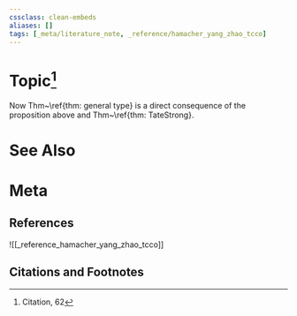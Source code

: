 ```yaml
---
cssclass: clean-embeds
aliases: []
tags: [_meta/literature_note, _reference/hamacher_yang_zhao_tcco]
---
```

# Topic[^1]



Now Thm~\ref{thm: general type} is a direct consequence of the proposition above and Thm~\ref{thm: TateStrong}.
  



# See Also

# Meta
## References
![[_reference_hamacher_yang_zhao_tcco]]


## Citations and Footnotes
[^1]: Citation, 62